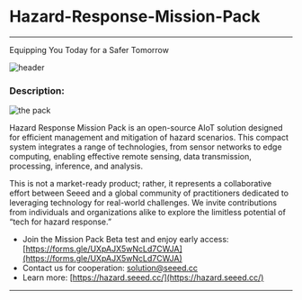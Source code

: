 # Hazard-Response-Mission-Pack

---

Equipping You Today for a Safer Tomorrow

![header](https://www.seeedstudio.com/blog/wp-content/uploads/2024/08/%E6%9E%B6%E6%9E%84%E5%9B%BE03-768x516.png)




### Description:

![the pack](./img/case.jpg)

Hazard Response Mission Pack is an open-source AIoT solution designed for efficient management and mitigation of hazard scenarios. This compact system integrates a range of technologies, from sensor networks to edge computing, enabling effective remote sensing, data transmission, processing, inference, and analysis.

This is not a market-ready product; rather, it represents a collaborative effort between Seeed and a global community of practitioners dedicated to leveraging technology for real-world challenges. We invite contributions from individuals and organizations alike to  explore the limitless potential of “tech for hazard response.”

- Join the Mission Pack Beta test and enjoy early access: [https://forms.gle/UXpAJX5wNcLd7CWJA](https://forms.gle/UXpAJX5wNcLd7CWJA)
- Contact us for cooperation: solution@seeed.cc
- Learn more: [https://hazard.seeed.cc/](https://hazard.seeed.cc/)


- - - 

